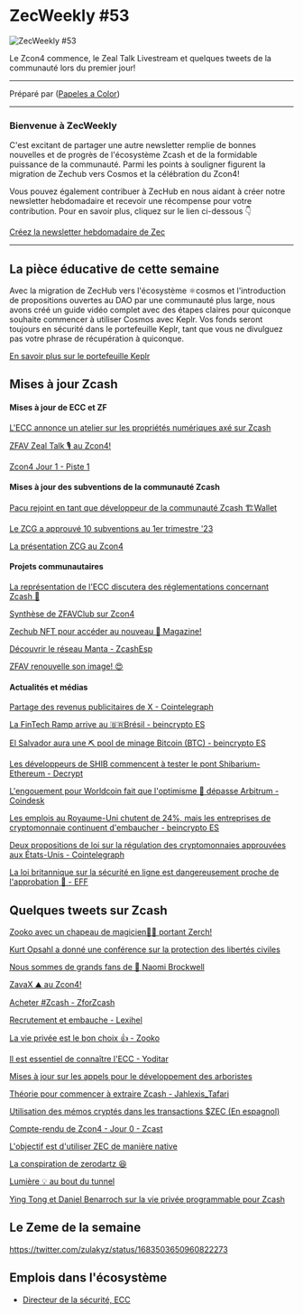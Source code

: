 # ZecWeekly #53

![ZecWeekly #53](https://substackcdn.com/image/fetch/f_auto,q_auto:good,fl_progressive:steep/https%3A%2F%2Fsubstack-post-media.s3.amazonaws.com%2Fpublic%2Fimages%2F95d1bc2d-8c99-4b86-b9aa-1b7873149ffe_1280x720.png)

Le Zcon4 commence, le Zeal Talk Livestream et quelques tweets de la communauté lors du premier jour!

---

Préparé par ([Papeles a Color](https://twitter.com/lexaleth))

---

### Bienvenue à ZecWeekly

C'est excitant de partager une autre newsletter remplie de bonnes nouvelles et de progrès de l'écosystème Zcash et de la formidable puissance de la communauté. Parmi les points à souligner figurent la migration de Zechub vers Cosmos et la célébration du Zcon4!

Vous pouvez également contribuer à ZecHub en nous aidant à créer notre newsletter hebdomadaire et recevoir une récompense pour votre contribution. Pour en savoir plus, cliquez sur le lien ci-dessous 👇

[Créez la newsletter hebdomadaire de Zec](https://wiki.zechub.xyz/zecweekly-newsletter)

---

## La pièce éducative de cette semaine

Avec la migration de ZecHub vers l'écosystème ⚛️cosmos et l'introduction de propositions ouvertes au DAO par une communauté plus large, nous avons créé un guide vidéo complet avec des étapes claires pour quiconque souhaite commencer à utiliser Cosmos avec Keplr. Vos fonds seront toujours en sécurité dans le portefeuille Keplr, tant que vous ne divulguez pas votre phrase de récupération à quiconque.

[En savoir plus sur le portefeuille Keplr](https://www.youtube.com/watch?v=fWagokTEx-Y)

## Mises à jour Zcash

#### Mises à jour de ECC et ZF

[L'ECC annonce un atelier sur les propriétés numériques axé sur Zcash](https://twitter.com/ElectricCoinCo/status/1684577450414809088)

[ZFAV Zeal Talk 🎙️ au Zcon4!](https://twitter.com/ZFAVClub/status/1684222860343091201https://www.youtube.com/watch?v=e2GBYIj2wUU)

[Zcon4 Jour 1 - Piste 1](https://www.youtube.com/watch?v=DMiw7m2Ku78)

#### Mises à jour des subventions de la communauté Zcash

[Pacu rejoint en tant que développeur de la communauté Zcash 🏗️Wallet](https://twitter.com/thecodebuffet/status/1683931117332619264)

[Le ZCG a approuvé 10 subventions au 1er trimestre '23](https://twitter.com/ZcashCommGrants/status/1662142098328502301)

[La présentation ZCG au Zcon4](https://www.youtube.com/live/DMiw7m2Ku78?feature=share&t=3186)

####  Projets communautaires

[La représentation de l'ECC discutera des réglementations concernant Zcash 🤔](https://twitter.com/ZcashFoundation/status/1684263875628105746)

[Synthèse de ZFAVClub sur Zcon4](https://twitter.com/ZcashFoundation/status/1683884286863110148)

[Zechub NFT pour accéder au nouveau 📰 Magazine!](https://twitter.com/ZecHub/status/1684632760172851201)

[Découvrir le réseau Manta - ZcashEsp](https://twitter.com/zcashesp/status/1683541497940000768)

[ZFAV renouvelle son image! 😍](https://twitter.com/ZFAVClub/status/1684194183983009795)

#### Actualités et médias

[Partage des revenus publicitaires de X - Cointelegraph](https://cointelegraph.com/news/x-ad-revenue-sharing-crypto-payments-on-the-horizon)

[La FinTech Ramp arrive au 🇧🇷Brésil - beincrypto ES](https://es.beincrypto.com/fintech-ramp-llega-brasil-impulsar-adopcion-criptomonedas-america-latina)

[El Salvador aura une ⛏️ pool de minage Bitcoin (BTC) - beincrypto ES](https://es.beincrypto.com/salvador-tendra-pool-mineria-bitcoin-btc)

[Les développeurs de SHIB commencent à tester le pont Shibarium-Ethereum - Decrypt](https://decrypt.co/es/150547/los-desarrolladores-de-shib-comienzan-a-probar-el-puente-de-shibarium-a-ethereum)

[L'engouement pour Worldcoin fait que l'optimisme 🐸 dépasse Arbitrum - Coindesk](https://www.coindesk.com/business/2023/07/27/worldcoin-hype-causes-optimism-to-leapfrog-arbitrum-in-daily-transactions/)

[Les emplois au Royaume-Uni chutent de 24%, mais les entreprises de cryptomonnaie continuent d'embaucher - beincrypto ES](https://es.beincrypto.com/empleos-reino-unido-caen-24-empresas-criptomonedas-siguen-contratando)

[Deux propositions de loi sur la régulation des cryptomonnaies approuvées aux États-Unis - Cointelegraph](https://cointelegraph.com/news/crypto-regulatory-framework-bill-pass-house-congressional-committee)

[La loi britannique sur la sécurité en ligne est dangereusement proche de l'approbation 👀 - EFF](https://www.eff.org/deeplinks/2023/07/uk-government-very-close-eroding-encryption-worldwide)

## Quelques tweets sur Zcash

[Zooko avec un chapeau de magicien🧙‍♂️ portant Zerch!](https://twitter.com/ZcashCrusader/status/1685648092211605504)

[Kurt Opsahl a donné une conférence sur la protection des libertés civiles](https://twitter.com/JackGavigan/status/1685607283835666432)

[Nous sommes de grands fans de 🤩 Naomi Brockwell](https://twitter.com/ZcashCrusader/status/1685653635475075072)

[ZavaX ⛰️ au Zcon4!](https://twitter.com/reddevinc/status/1685700045948293120)

[Acheter #Zcash - ZforZcash](https://twitter.com/ZforZcash/status/1684275376485175296)

[Recrutement et embauche - Lexihel](https://twitter.com/tecnopapapi/status/1683830944392675329)

[La vie privée est le bon choix 👍 - Zooko](https://twitter.com/zooko/status/1684631369669042178)

[Il est essentiel de connaître l'ECC - Yoditar](https://twitter.com/yoditarX/status/1684600267675713536)

[Mises à jour sur les appels pour le développement des arboristes](https://twitter.com/zksquirrel/status/1684711448679690240)

[Théorie pour commencer à extraire Zcash - Jahlexis_Tafari](https://twitter.com/Jahlexis_TafarI/status/1684299763464667138)

[Utilisation des mémos cryptés dans les transactions $ZEC (En espagnol)](https://twitter.com/zcashbrazil/status/1683553956750929923)

[Compte-rendu de Zcon4 - Jour 0 - Zcast](https://twitter.com/ZcastEsp/status/1685075183432781825)

[L'objectif est d'utiliser ZEC de manière native](https://twitter.com/_skyl/status/1684537772143415299)

[La conspiration de zerodartz 😆](https://twitter.com/zerodartz/status/1685588817133096960)

[Lumière 💡 au bout du tunnel](https://twitter.com/michae2xl/status/1685627508534763521)

[Ying Tong et Daniel Benarroch sur la vie privée programmable pour Zcash](https://twitter.com/JackGavigan/status/1685576868722864128)

## Le Zeme de la semaine

https://twitter.com/zulakyz/status/1683503650960822273

## Emplois dans l'écosystème

- [Directeur de la sécurité, ECC](https://apply.workable.com/electric-coin-company/j/E68A4C20E2/)
